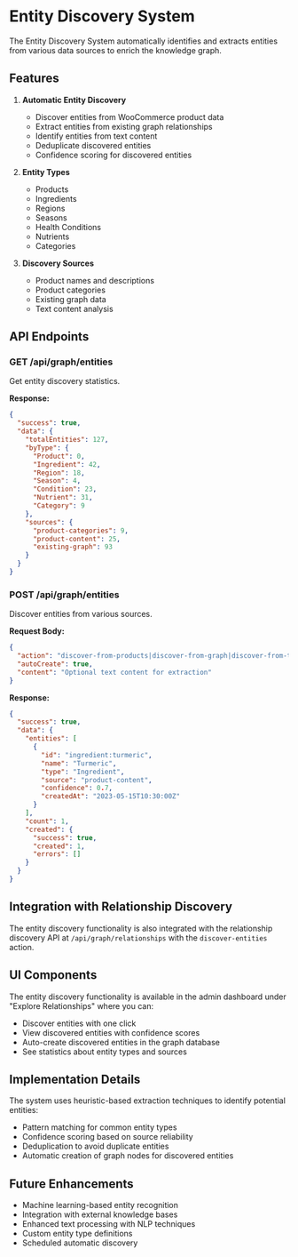 # Entity Discovery System

The Entity Discovery System automatically identifies and extracts entities from various data sources to enrich the knowledge graph.

## Features

1. **Automatic Entity Discovery**
   - Discover entities from WooCommerce product data
   - Extract entities from existing graph relationships
   - Identify entities from text content
   - Deduplicate discovered entities
   - Confidence scoring for discovered entities

2. **Entity Types**
   - Products
   - Ingredients
   - Regions
   - Seasons
   - Health Conditions
   - Nutrients
   - Categories

3. **Discovery Sources**
   - Product names and descriptions
   - Product categories
   - Existing graph data
   - Text content analysis

## API Endpoints

### GET /api/graph/entities
Get entity discovery statistics.

**Response:**
```json
{
  "success": true,
  "data": {
    "totalEntities": 127,
    "byType": {
      "Product": 0,
      "Ingredient": 42,
      "Region": 18,
      "Season": 4,
      "Condition": 23,
      "Nutrient": 31,
      "Category": 9
    },
    "sources": {
      "product-categories": 9,
      "product-content": 25,
      "existing-graph": 93
    }
  }
}
```

### POST /api/graph/entities
Discover entities from various sources.

**Request Body:**
```json
{
  "action": "discover-from-products|discover-from-graph|discover-from-text|discover-all",
  "autoCreate": true,
  "content": "Optional text content for extraction"
}
```

**Response:**
```json
{
  "success": true,
  "data": {
    "entities": [
      {
        "id": "ingredient:turmeric",
        "name": "Turmeric",
        "type": "Ingredient",
        "source": "product-content",
        "confidence": 0.7,
        "createdAt": "2023-05-15T10:30:00Z"
      }
    ],
    "count": 1,
    "created": {
      "success": true,
      "created": 1,
      "errors": []
    }
  }
}
```

## Integration with Relationship Discovery

The entity discovery functionality is also integrated with the relationship discovery API at `/api/graph/relationships` with the `discover-entities` action.

## UI Components

The entity discovery functionality is available in the admin dashboard under "Explore Relationships" where you can:
- Discover entities with one click
- View discovered entities with confidence scores
- Auto-create discovered entities in the graph database
- See statistics about entity types and sources

## Implementation Details

The system uses heuristic-based extraction techniques to identify potential entities:
- Pattern matching for common entity types
- Confidence scoring based on source reliability
- Deduplication to avoid duplicate entities
- Automatic creation of graph nodes for discovered entities

## Future Enhancements

- Machine learning-based entity recognition
- Integration with external knowledge bases
- Enhanced text processing with NLP techniques
- Custom entity type definitions
- Scheduled automatic discovery